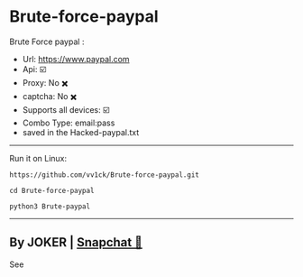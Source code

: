 # Brute-force-paypal
Brute Force paypal :
- Url: https://www.paypal.com
- Api: ☑️
- Proxy: No ✖️
- captcha: No ✖️
- Supports all devices: ☑️
- Combo Type: email:pass
- saved in the Hacked-paypal.txt
----------------
Run it on Linux:

<!--START_SECTION:waka-->
```
https://github.com/vv1ck/Brute-force-paypal.git
```
<!--END_SECTION:waka-->

<!--START_SECTION:waka-->
```
cd Brute-force-paypal
```
<!--END_SECTION:waka-->

<!--START_SECTION:waka-->
```
python3 Brute-paypal
```
<!--END_SECTION:waka-->

------------------
By JOKER | <a class="" href="https://www.snapchat.com/add/jokermr5oos4800?">Snapchat 👻</a>
-
See
